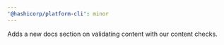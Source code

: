```yaml
---
'@hashicorp/platform-cli': minor
---
```


Adds a new docs section on validating content with our content checks.
